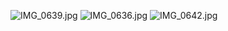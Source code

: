 ![IMG_0639.jpg](https://s2.loli.net/2022/05/15/leOjNdQ8tPWMyg2.jpg)
![IMG_0636.jpg](https://s2.loli.net/2022/05/15/puDe5OY6ocVBEqM.jpg)
![IMG_0642.jpg](https://s2.loli.net/2022/05/15/eEDaiGpFvXmULl2.jpg)

